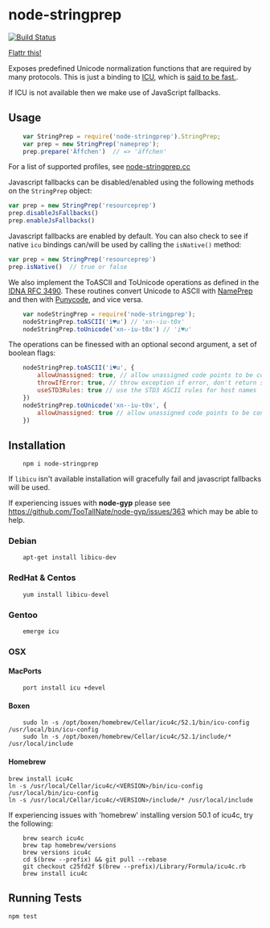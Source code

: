 # node-stringprep

[![Build Status](https://travis-ci.org/astro/node-stringprep.png)](https://travis-ci.org/astro/node-stringprep)

[Flattr this!](https://flattr.com/thing/44598/node-stringprep)


Exposes predefined Unicode normalization functions that are required by many protocols. This is just a binding to [ICU](http://icu-project.org/), which is [said to be fast.](http://ayena.de/node/74).

If ICU is not available then we make use of JavaScript fallbacks.

## Usage

```javascript
    var StringPrep = require('node-stringprep').StringPrep;
    var prep = new StringPrep('nameprep');
    prep.prepare('Äffchen')  // => 'äffchen'
```

For a list of supported profiles, see [node-stringprep.cc](http://github.com/astro/node-stringprep/blob/master/node-stringprep.cc#L160)

Javascript fallbacks can be disabled/enabled using the following methods on the `StringPrep` object:

```javascript
var prep = new StringPrep('resourceprep')
prep.disableJsFallbacks()
prep.enableJsFallbacks()
```

Javascript fallbacks are enabled by default. You can also check to see if native `icu` bindings can/will be used by calling the `isNative()` method:

```javascript
var prep = new StringPrep('resourceprep')
prep.isNative()  // true or false
```

We also implement the ToASCII and ToUnicode operations as defined in the [IDNA RFC 3490](http://www.ietf.org/rfc/rfc3490.txt). These routines convert Unicode to ASCII with [NamePrep](http://www.ietf.org/rfc/rfc3491.txt) and then with [Punycode](http://www.ietf.org/rfc/rfc3492.txt), and vice versa.

```javascript
    var nodeStringPrep = require('node-stringprep');
    nodeStringPrep.toASCII('i♥u') // 'xn--iu-t0x'
    nodeStringPrep.toUnicode('xn--iu-t0x') // 'i♥u'
```

The operations can be finessed with an optional second argument, a set of boolean flags:

```javascript
    nodeStringPrep.toASCII('i♥u', {
        allowUnassigned: true, // allow unassigned code points to be converted
        throwIfError: true, // throw exception if error, don't return string unchanged
        useSTD3Rules: true // use the STD3 ASCII rules for host names
    })
    nodeStringPrep.toUnicode('xn--iu-t0x', {
        allowUnassigned: true // allow unassigned code points to be converted
    })
```



## Installation

```
    npm i node-stringprep
```

If `libicu` isn't available installation will gracefully fail and javascript fallbacks will be used.

If experiencing issues with __node-gyp__ please see https://github.com/TooTallNate/node-gyp/issues/363 which may be able to help.

### Debian

```
    apt-get install libicu-dev
```

### RedHat & Centos

```
    yum install libicu-devel
```

### Gentoo ###

```
    emerge icu
```

### OSX
#### MacPorts

```
    port install icu +devel
```

#### Boxen

```
    sudo ln -s /opt/boxen/homebrew/Cellar/icu4c/52.1/bin/icu-config /usr/local/bin/icu-config
    sudo ln -s /opt/boxen/homebrew/Cellar/icu4c/52.1/include/* /usr/local/include
```

#### Homebrew
    brew install icu4c
    ln -s /usr/local/Cellar/icu4c/<VERSION>/bin/icu-config /usr/local/bin/icu-config
    ln -s /usr/local/Cellar/icu4c/<VERSION>/include/* /usr/local/include

If experiencing issues with 'homebrew' installing version 50.1 of icu4c, try the following:

```
    brew search icu4c
    brew tap homebrew/versions
    brew versions icu4c
    cd $(brew --prefix) && git pull --rebase
    git checkout c25fd2f $(brew --prefix)/Library/Formula/icu4c.rb
    brew install icu4c
```

## Running Tests

```
npm test
```
